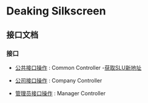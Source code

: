 # Deaking Silkscreen

<a name="paths"></a>
## 接口文档

### 接口

* [公共接口操作](common.md) : Common Controller
  -[获取SLU新地址](common.md/getnewaddressusingget)
* [公司接口操作](Company.md) : Company Controller

* [管理员接口操作](Manager.md) : Manager Controller




